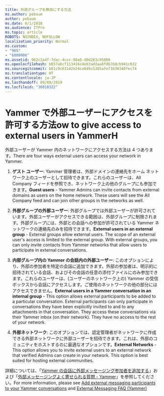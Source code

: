 ```yaml
---
title: 外部グループを無効にする方法
ms.author: pebaum
author: pebaum
ms.date: 8/1/2018
ms.audience: ITPro
ms.topic: article
ROBOTS: NOINDEX, NOFOLLOW
localization_priority: Normal
ms.custom:
- "965"
- "6000006"
ms.assetid: 962c2a4f-7dac-4ccc-98a8-d0d283c95808
ms.openlocfilehash: b057a6cf113416c4eb3addaa8fdb76dcb941c032
ms.sourcegitcommit: b81c9c63142e24ca049c5385afe71630340fec74
ms.translationtype: HT
ms.contentlocale: ja-JP
ms.lasthandoff: 09/09/2019
ms.locfileid: "36818322"
---
```

# <a name="ow-to-give-access-to-external-users-in-yammerh"></a><span data-ttu-id="8ae62-102">Yammer で外部ユーザーにアクセスを許可する方法</span><span class="sxs-lookup"><span data-stu-id="8ae62-102">ow to give access to external users in YammerH</span></span>

<span data-ttu-id="8ae62-103">外部ユーザーが Yammer 内のネットワークにアクセスする方法は 4 つあります。</span><span class="sxs-lookup"><span data-stu-id="8ae62-103">There are four ways external users can access your network in Yammer.</span></span>
  
1. <span data-ttu-id="8ae62-p101">**ゲスト ユーザー**: Yammer 管理者は、外部ドメインの連絡先をホーム ネットワーク上のユーザーとして招待できます。これらのユーザーは、All Company フィードを参照でき、ネットワーク上の他のグループにも参加できます。</span><span class="sxs-lookup"><span data-stu-id="8ae62-p101">**Guest users** - Yammer Admins can invite contacts from external domains as users on the home network. These users will see the All Company feed and can join other groups in the networks as well.</span></span>

2. <span data-ttu-id="8ae62-p102">**外部グループの外部ユーザー**: 外部グループでは外部ユーザーが許可されています。外部ユーザーがアクセスできる範囲は、外部グループに制限されます。外部グループには、外部との会話への参加が許可されている Yammer ネットワークの連絡先のみを招待できます。</span><span class="sxs-lookup"><span data-stu-id="8ae62-p102">**External users in an external group** - External groups allow external users. The scope of an external user's access is limited to the external group. With external groups, you can only invite contacts from Yammer networks that allow users to participate in external conversations.</span></span>

3. <span data-ttu-id="8ae62-p103">**内部グループ内の Yammer の会話内の外部ユーザー**: このオプションにより、外部の参加者を特定の会話に追加できます。外部の参加者は、明示的に招待されている会話、およびその会話の任意の添付ファイルにのみ参加できます。これらのユーザーは、(ユーザーのネットワーク上の) Yammer の受信ボックスから会話にアクセスします。ご使用のネットワークの他の部分にはアクセスできません。</span><span class="sxs-lookup"><span data-stu-id="8ae62-p103">**External users in a Yammer conversation in an internal group** - This option allows external participants to be added to a particular conversation. External participants can only participate in conversations they have been explicitly invited to and to any attachments in that conversation. They access these conversations via their Yammer inbox (on their network). They have no access to the rest of your network.</span></span>

4. <span data-ttu-id="8ae62-p104">**外部ネットワーク**: このオプションでは、認定管理者がネットワークに作成できる外部ネットワークに外部ユーザーを招待できます。これは、外部のコミュニティをホストするのに最適なオプションです。</span><span class="sxs-lookup"><span data-stu-id="8ae62-p104">**External Networks** - This option allows you to invite external users to an external network that verified Admins can create in your network. This option is best suited for hosting external communities.</span></span>

<span data-ttu-id="8ae62-115">詳細については、「[Yammer の会話に外部メッセージング参加者を追加する](https://docs.microsoft.com/yammer/work-with-external-users/add-external-participants)」および「[外部メッセージングよく寄せられる質問 - Yammer](https://docs.microsoft.com/yammer/work-with-external-users/external-messaging-faq)」を参照してください。</span><span class="sxs-lookup"><span data-stu-id="8ae62-115">For more information, please see [Add external messaging participants to your Yammer conversations](https://docs.microsoft.com/yammer/work-with-external-users/add-external-participants) and [External Messaging FAQ (Yammer)](https://docs.microsoft.com/yammer/work-with-external-users/external-messaging-faq)</span></span>
  